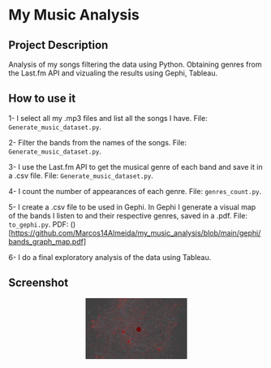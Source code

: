 # My Music Analysis

## Project Description

Analysis of my songs filtering the data using Python. Obtaining genres from the Last.fm API and vizualing the results using Gephi, Tableau.


## How to use it

1- I select all my .mp3 files and list all the songs I have. File: `Generate_music_dataset.py`.

2- Filter the bands from the names of the songs. File: `Generate_music_dataset.py`.

3- I use the Last.fm API to get the musical genre of each band and save it in a .csv file. File: `Generate_music_dataset.py`.

4- I count the number of appearances of each genre. File: `genres_count.py`.

5- I create a .csv file to be used in Gephi. In Gephi I generate a visual map of the bands I listen to and their respective genres, saved in a .pdf. File: `to_gephi.py`. PDF: ()[https://github.com/Marcos14Almeida/my_music_analysis/blob/main/gephi/bands_graph_map.pdf]

6- I do a final exploratory analysis of the data using Tableau.

## Screenshot

<p align="center">
  <img src="https://github.com/Marcos14Almeida/my_music_analysis/blob/main/gephi/print_gephi.jpg" width="200" title="Screenshot">
</p> 
